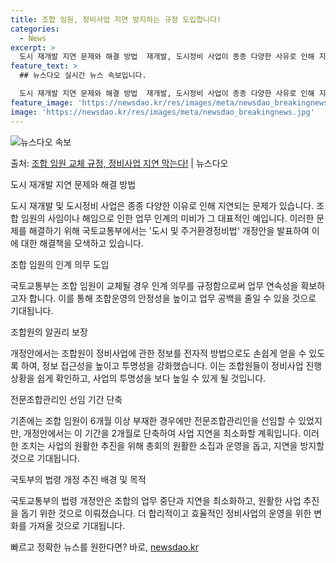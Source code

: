 ```yaml
---
title: 조합 임원, 정비사업 지연 방지하는 규정 도입합니다!
categories:
  - News
excerpt: >
  도시 재개발 지연 문제와 해결 방법  재개발, 도시정비 사업이 종종 다양한 사유로 인해 지연되는 문제를 안고…
feature_text: >
  ## 뉴스다오 실시간 뉴스 속보입니다.

  도시 재개발 지연 문제와 해결 방법  재개발, 도시정비 사업이 종종 다양한 사유로 인해 지연되는 문제를 안고…
feature_image: 'https://newsdao.kr/res/images/meta/newsdao_breakingnews.jpg'
image: 'https://newsdao.kr/res/images/meta/newsdao_breakingnews.jpg'
---
```


![뉴스다오 속보](https://newsdao.kr/res/images/meta/newsdao_breakingnews.jpg)

<p>출처: <a href="https://newsdao.kr/4226" rel="dofollow">조합 임원 교체 규정, 정비사업 지연 막는다!</a> | 뉴스다오</p>

도시 재개발 지연 문제와 해결 방법

도시 재개발 및 도시정비 사업은 종종 다양한 이유로 인해 지연되는 문제가 있습니다. 조합 임원의 사임이나 해임으로 인한 업무 인계의 미비가 그 대표적인 예입니다. 이러한 문제를 해결하기 위해 국토교통부에서는 '도시 및 주거환경정비법' 개정안을 발표하여 이에 대한 해결책을 모색하고 있습니다.

조합 임원의 인계 의무 도입

국토교통부는 조합 임원이 교체될 경우 인계 의무를 규정함으로써 업무 연속성을 확보하고자 합니다. 이를 통해 조합운영의 안정성을 높이고 업무 공백을 줄일 수 있을 것으로 기대됩니다.

조합원의 알권리 보장

개정안에서는 조합원이 정비사업에 관한 정보를 전자적 방법으로도 손쉽게 얻을 수 있도록 하여, 정보 접근성을 높이고 투명성을 강화했습니다. 이는 조합원들이 정비사업 진행 상황을 쉽게 확인하고, 사업의 투명성을 보다 높일 수 있게 될 것입니다.

전문조합관리인 선임 기간 단축

기존에는 조합 임원이 6개월 이상 부재한 경우에만 전문조합관리인을 선임할 수 있었지만, 개정안에서는 이 기간을 2개월로 단축하여 사업 지연을 최소화할 계획입니다. 이러한 조치는 사업의 원활한 추진을 위해 총회의 원활한 소집과 운영을 돕고, 지연을 방지할 것으로 기대됩니다.

국토부의 법령 개정 추진 배경 및 목적

국토교통부의 법령 개정안은 조합의 업무 중단과 지연을 최소화하고, 원활한 사업 추진을 돕기 위한 것으로 이뤄졌습니다. 더 합리적이고 효율적인 정비사업의 운영을 위한 변화를 가져올 것으로 기대됩니다.
 

빠르고 정확한 뉴스를 원한다면? 바로, <a href="https://newsdao.kr" rel="dofollow">newsdao.kr</a>


